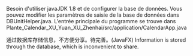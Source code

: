 Besoin d'utiliser javaJDK 1.8 et de configurer la base de données.
Vous pouvez modifier les paramètres de saisie de la base de données dans DBUnitHelper.java.
L'entrée principale du programme se trouve dans Plante_Calendar_XU_Yuan_XU_Zhenhai/src/application/CalendarApp.java


通过数据库存储信息，不方便分享。待完善。(JavaFX)
Information is stored through the database, which is inconvenient to share.
